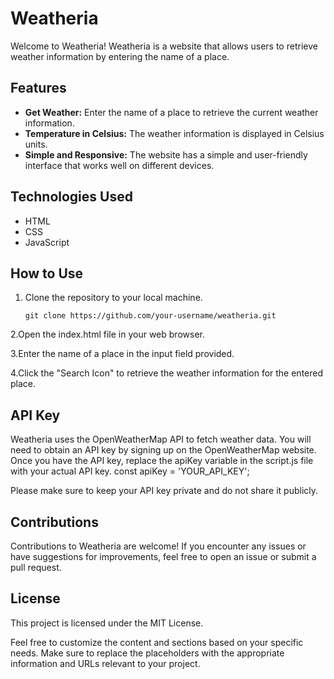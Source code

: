 # Weatheria

Welcome to Weatheria! Weatheria is a website that allows users to retrieve weather information by entering the name of a place.

## Features

- **Get Weather:** Enter the name of a place to retrieve the current weather information.
- **Temperature in Celsius:** The weather information is displayed in Celsius units.
- **Simple and Responsive:** The website has a simple and user-friendly interface that works well on different devices.

## Technologies Used

- HTML
- CSS
- JavaScript

## How to Use

1. Clone the repository to your local machine.
   ```shell
   git clone https://github.com/your-username/weatheria.git
2.Open the index.html file in your web browser.

3.Enter the name of a place in the input field provided.

4.Click the "Search Icon"  to retrieve the weather information for the entered place.

## API Key
Weatheria uses the OpenWeatherMap API to fetch weather data. You will need to obtain an API key by signing up on the OpenWeatherMap website. Once you have the API key, replace the apiKey variable in the script.js file with your actual API key.
const apiKey = 'YOUR_API_KEY';

Please make sure to keep your API key private and do not share it publicly.

## Contributions
Contributions to Weatheria are welcome! If you encounter any issues or have suggestions for improvements, feel free to open an issue or submit a pull request.

## License
This project is licensed under the MIT License.

Feel free to customize the content and sections based on your specific needs. Make sure to replace the placeholders with the appropriate information and URLs relevant to your project.

